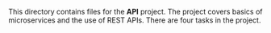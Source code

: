 This directory contains files for the **API** project. The project covers basics of microservices and
the use of REST APIs. There are four tasks in the project.
